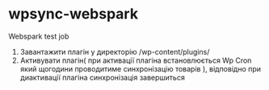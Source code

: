 # wpsync-webspark
Webspark test job

1. Завантажити плагін у директорію /wp-content/plugins/
2. Активувати плагін( при активації плагіна встановлюється Wp Cron який щогодини проводитиме синхронізацію товарів ), відповідно при диактивації плагіна синхронізація завершиться
